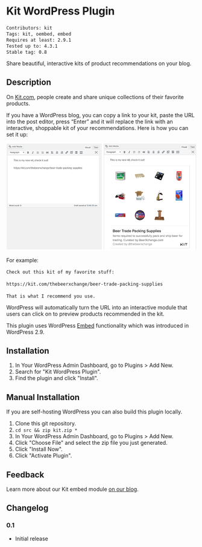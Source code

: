 # Kit WordPress Plugin

    Contributors: kit
    Tags: kit, oembed, embed
    Requires at least: 2.9.1
    Tested up to: 4.3.1
    Stable tag: 0.8

Share beautiful, interactive kits of product recommendations on your blog.

## Description

On [Kit.com](https://kit.com), people create and share unique collections of
their favorite products.

If you have a WordPress blog, you can copy a link to your kit, paste the URL
into the post editor, press “Enter” and it will replace the link with an
interactive, shoppable kit of your recommendations. Here is how you can set it
up:

![Copy your kit link on its own line to replace it with a kit](documentation/kit-wordpress-plugin-example.png "Embed Your Kit")

For example:

    Check out this kit of my favorite stuff:

    https://kit.com/thebeerxchange/beer-trade-packing-supplies

    That is what I recommend you use.

WordPress will automatically turn the URL into an interactive module that users can click on to preview products recommended in the kit.

This plugin uses WordPress [Embed](https://codex.wordpress.org/Embeds) functionality which was introduced in WordPress 2.9.

## Installation

1. In Your WordPress Admin Dashboard, go to Plugins > Add New.
2. Search for "Kit WordPress Plugin".
3. Find the plugin and click "Install".

## Manual Installation

If you are self-hosting WordPress you can also build this plugin locally.

1. Clone this git repository.
2. `cd src && zip kit.zip *`
3. In Your WordPress Admin Dashboard, go to Plugins > Add New.
4. Click "Choose File" and select the zip file you just generated.
5. Click "Install Now".
6. Click "Activate Plugin".

## Feedback

Learn more about our Kit embed module
[on our blog](https://blog.kit.com/improved-kit-embeds-d5e1262b7f67).

## Changelog

### 0.1

* Initial release
